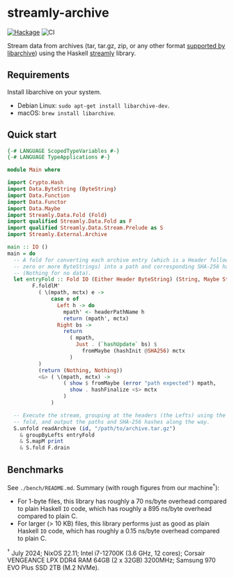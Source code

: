 # streamly-archive

[![Hackage](https://img.shields.io/hackage/v/streamly-archive.svg?style=flat)](https://hackage.haskell.org/package/streamly-archive)
![CI](https://github.com/shlok/streamly-archive/workflows/CI/badge.svg?branch=master)

Stream data from archives (tar, tar.gz, zip, or any other format [supported by libarchive](https://github.com/libarchive/libarchive/wiki/LibarchiveFormats)) using the Haskell [streamly](https://hackage.haskell.org/package/streamly) library.

## Requirements

Install libarchive on your system.

* Debian Linux: `sudo apt-get install libarchive-dev`.
* macOS: `brew install libarchive`.

## Quick start

```haskell
{-# LANGUAGE ScopedTypeVariables #-}
{-# LANGUAGE TypeApplications #-}

module Main where

import Crypto.Hash
import Data.ByteString (ByteString)
import Data.Function
import Data.Functor
import Data.Maybe
import Streamly.Data.Fold (Fold)
import qualified Streamly.Data.Fold as F
import qualified Streamly.Data.Stream.Prelude as S
import Streamly.External.Archive

main :: IO ()
main = do
  -- A fold for converting each archive entry (which is a Header followed by
  -- zero or more ByteStrings) into a path and corresponding SHA-256 hash
  -- (Nothing for no data).
  let entryFold :: Fold IO (Either Header ByteString) (String, Maybe String) =
        F.foldlM'
          ( \(mpath, mctx) e ->
              case e of
                Left h -> do
                  mpath' <- headerPathName h
                  return (mpath', mctx)
                Right bs ->
                  return
                    ( mpath,
                      Just . (`hashUpdate` bs) $
                        fromMaybe (hashInit @SHA256) mctx
                    )
          )
          (return (Nothing, Nothing))
          <&> ( \(mpath, mctx) ->
                  ( show $ fromMaybe (error "path expected") mpath,
                    show . hashFinalize <$> mctx
                  )
              )

  -- Execute the stream, grouping at the headers (the Lefts) using the above
  -- fold, and output the paths and SHA-256 hashes along the way.
  S.unfold readArchive (id, "/path/to/archive.tar.gz")
    & groupByLefts entryFold
    & S.mapM print
    & S.fold F.drain
```

## Benchmarks

See `./bench/README.md`. Summary (with rough figures from our machine<sup>†</sup>):
 * For 1-byte files, this library has roughly a 70 ns/byte overhead compared to plain Haskell `IO` code, which has roughly a 895 ns/byte overhead compared to plain C.
 * For larger (> 10 KB) files, this library performs just as good as plain Haskell `IO` code, which has roughly a 0.15 ns/byte overhead compared to plain C.

<sup>†</sup> July 2024; NixOS 22.11; Intel i7-12700K (3.6 GHz, 12 cores); Corsair VENGEANCE LPX DDR4 RAM 64GB (2 x 32GB) 3200MHz; Samsung 970 EVO Plus SSD 2TB (M.2 NVMe).
